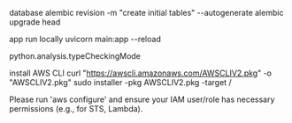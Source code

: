database
alembic revision -m "create initial tables" --autogenerate
alembic upgrade head

app run locally
uvicorn main:app --reload     


python.analysis.typeCheckingMode


install AWS CLI
curl "https://awscli.amazonaws.com/AWSCLIV2.pkg" -o "AWSCLIV2.pkg"
sudo installer -pkg AWSCLIV2.pkg -target /

Please run 'aws configure' and ensure your IAM user/role has necessary permissions (e.g., for STS, Lambda).